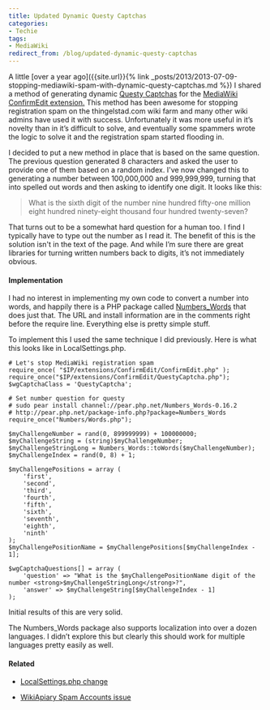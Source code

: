 ```yaml
---
title: Updated Dynamic Questy Captchas
categories:
- Techie
tags:
- MediaWiki
redirect_from: /blog/updated-dynamic-questy-captchas
---
```


A little [over a year ago]({{site.url}}{% link _posts/2013/2013-07-09-stopping-mediawiki-spam-with-dynamic-questy-captchas.md %}) I shared a method of generating dynamic [Questy Captchas](http://www.mediawiki.org/wiki/Extension:QuestyCaptcha) for the [MediaWiki](http://www.mediawiki.org/) [ConfirmEdit extension.](http://www.mediawiki.org/wiki/Extension:ConfirmEdit) This method has been awesome for stopping registration spam on the thingelstad.com wiki farm and many other wiki admins have used it with success. Unfortunately it was more useful in it’s novelty than in it’s difficult to solve, and eventually some spammers wrote the logic to solve it and the registration spam started flooding in.

I decided to put a new method in place that is based on the same question. The previous question generated 8 characters and asked the user to provide one of them based on a random index. I've now changed this to generating a number between 100,000,000 and 999,999,999, turning that into spelled out words and then asking to identify one digit. It looks like this:

> What is the sixth digit of the number nine hundred fifty-one million eight hundred ninety-eight thousand four hundred twenty-seven?

That turns out to be a somewhat hard question for a human too. I find I typically have to type out the number as I read it. The benefit of this is the solution isn't in the text of the page. And while I’m sure there are great libraries for turning written numbers back to digits, it’s not immediately obvious.

<!-- more -->

#### Implementation

I had no interest in implementing my own code to convert a number into words, and happily there is a PHP package called [Numbers_Words](http://pear.php.net/package-info.php?package=Numbers_Words) that does just that. The URL and install information are in the comments right before the require line. Everything else is pretty simple stuff.

To implement this I used the same technique I did previously. Here is what this looks like in LocalSettings.php.
    
    # Let's stop MediaWiki registration spam
    require_once( "$IP/extensions/ConfirmEdit/ConfirmEdit.php" );
    require_once("$IP/extensions/ConfirmEdit/QuestyCaptcha.php");
    $wgCaptchaClass = 'QuestyCaptcha';
    
    # Set number question for questy
    # sudo pear install channel://pear.php.net/Numbers_Words-0.16.2
    # http://pear.php.net/package-info.php?package=Numbers_Words 
    require_once("Numbers/Words.php");
    
    $myChallengeNumber = rand(0, 899999999) + 100000000;
    $myChallengeString = (string)$myChallengeNumber;
    $myChallengeStringLong = Numbers_Words::toWords($myChallengeNumber);
    $myChallengeIndex = rand(0, 8) + 1;
    
    $myChallengePositions = array (
        'first',
        'second',
        'third',
        'fourth',
        'fifth',
        'sixth',
        'seventh',
        'eighth',
        'ninth'
    );
    $myChallengePositionName = $myChallengePositions[$myChallengeIndex - 1];
    
    $wgCaptchaQuestions[] = array (
        'question' => "What is the $myChallengePositionName digit of the number <strong>$myChallengeStringLong</strong>?",
        'answer' => $myChallengeString[$myChallengeIndex - 1]
    );
    

Initial results of this are very solid.

The Numbers_Words package also supports localization into over a dozen languages. I didn’t explore this but clearly this should work for multiple languages pretty easily as well.

#### Related

  * [LocalSettings.php change](https://github.com/thingles/wiki-farm/commit/df1587d3b28b586197259da4587fc152becefc4e)


  * [WikiApiary Spam Accounts issue](https://github.com/WikiApiary/WikiApiary/issues/204)


